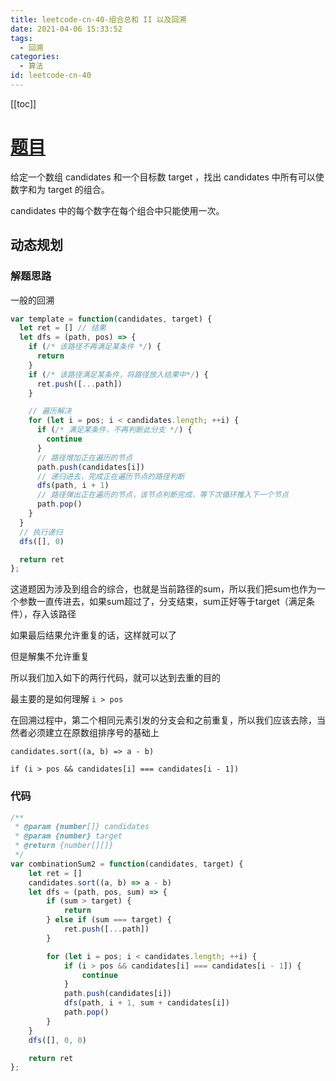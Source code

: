 ```yaml
---
title: leetcode-cn-40-组合总和 II 以及回溯
date: 2021-04-06 15:33:52
tags:
  - 回溯
categories:
  - 算法
id: leetcode-cn-40
---
```


[[toc]]

# [题目](https://leetcode-cn.com/problems/combination-sum-ii/)

给定一个数组 candidates 和一个目标数 target ，找出 candidates 中所有可以使数字和为 target 的组合。

candidates 中的每个数字在每个组合中只能使用一次。

## 动态规划

### 解题思路

一般的回溯

```javascript
var template = function(candidates, target) {
  let ret = [] // 结果
  let dfs = (path, pos) => {
    if (/* 该路径不再满足某条件 */) {
      return
    }
    if (/* 该路径满足某条件，将路径放入结果中*/) {
      ret.push([...path])
    }

    // 遍历解决
    for (let i = pos; i < candidates.length; ++i) {
      if (/* 满足某条件，不再判断此分支 */) {
        continue
      }
      // 路径增加正在遍历的节点
      path.push(candidates[i])
      // 递归进去，完成正在遍历节点的路径判断
      dfs(path, i + 1)
      // 路径弹出正在遍历的节点，该节点判断完成，等下次循环推入下一个节点
      path.pop()
    }
  }
  // 执行递归
  dfs([], 0)

  return ret
};
```

这道题因为涉及到组合的综合，也就是当前路径的sum，所以我们把sum也作为一个参数一直传进去，如果sum超过了，分支结束，sum正好等于target（满足条件），存入该路径

如果最后结果允许重复的话，这样就可以了

但是解集不允许重复

所以我们加入如下的两行代码，就可以达到去重的目的

最主要的是如何理解 `i > pos`

在回溯过程中，第二个相同元素引发的分支会和之前重复，所以我们应该去除，当然者必须建立在原数组排序号的基础上

`candidates.sort((a, b) => a - b)`

`if (i > pos && candidates[i] === candidates[i - 1])`

### 代码

```javascript
/**
 * @param {number[]} candidates
 * @param {number} target
 * @return {number[][]}
 */
var combinationSum2 = function(candidates, target) {
    let ret = []
    candidates.sort((a, b) => a - b)
    let dfs = (path, pos, sum) => {
        if (sum > target) {
            return
        } else if (sum === target) {
            ret.push([...path])
        }

        for (let i = pos; i < candidates.length; ++i) {
            if (i > pos && candidates[i] === candidates[i - 1]) {
                continue
            }
            path.push(candidates[i])
            dfs(path, i + 1, sum + candidates[i])
            path.pop()
        }
    }
    dfs([], 0, 0)

    return ret
};
```
